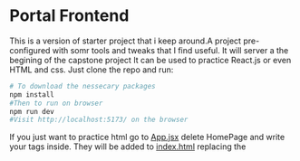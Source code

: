 # Portal Frontend

This is a version of starter project that i keep around.A project pre-configured with somr tools and tweaks that I find useful. It will server a the begining of the capstone project It can be used to practice React.js or even HTML and css. Just clone the repo and run:

```bash
# To download the nessecary packages
npm install
#Then to run on browser
npm run dev
#Visit http://localhost:5173/ on the browser
```

If you just want to practice html go to [App.jsx](/src/App.jsx) delete HomePage and write your tags inside. They will be added to [index.html](index.html) replacing the **<script>** tag.
For CSS go to [index.css](/src/index.css) and add your rules.

## Vite

The project was created with Vite and I have made the following [tweaks](vite.config.js) on top of the default configuration:

- Uses absolute imports

```js
//correct
import CustomButton '@/components/custom-button'
//wrong
import CustomButton '../../components/custom-buttom'
```

- Uses '' instead of "" for strings
- The names of module.css classes are converted from kebab-case to camelCase automatically

## Included Plugins:

The following are plugins that help with writting code(css, html, javascript). You don't need to do anything.

- eslint packages installed and [configured](eslint.config.js)
- prettier code formatter installed and [configured](.prettierrc)

## pre-commit

We can make the plugins above to run automatically when we do

```bash
git commit
```

For this to work install the pre-commit hook from the guide below.

## Which VS Code extensions do I need?

I have created [this guide](https://github.com/tBaronDar/webdev-essential-tools/blob/main/README.md)
